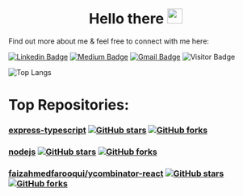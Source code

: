 # <div align="center"> Hello there <img src="https://raw.githubusercontent.com/faizahmedfarooqui/faizahmedfarooqui/master/wave.gif" width="30px"> </div>

Find out more about me & feel free to connect with me here:

[![Linkedin Badge](https://img.shields.io/badge/-faizahmedfarooqui-blue?style=flat-square&logo=Linkedin&logoColor=white&link=https://www.linkedin.com/in/faizahmedfarooqui/)](https://www.linkedin.com/in/faizahmedfarooqui/)
[![Medium Badge](https://img.shields.io/badge/-@faizahmedfarooqui-03a57a?style=flat-square&labelColor=000000&logo=Medium&link=https://medium.com/@faizahmedfarooqui/)](https://medium.com/@faizahmedfarooqui)
[![Gmail Badge](https://img.shields.io/badge/-faizz.af@gmail.com-c14438?style=flat-square&logo=Gmail&logoColor=white&link=mailto:faizz.af@gmail.com)](mailto:faiz.af@gmail.com)
![Visitor Badge](https://visitor-badge.laobi.icu/badge?page_id=faizahmedfarooqui.faizahmedfarooqui)

![Top Langs](https://github-readme-stats.vercel.app/api/top-langs/?username=faizahmedfarooqui&hide=TeX&layout=compact)

# Top Repositories:

### [express-typescript](https://github.com/geekyants/express-typescript) [![GitHub stars](https://img.shields.io/github/stars/geekyants/express-typescript?style=social&label=Star&maxAge=2592000)](https://GitHub.com/geekyants/express-typescript/stargazers/) [![GitHub forks](https://img.shields.io/github/forks/geekyants/express-typescript?style=social&label=Fork&maxAge=2592000)](https://GitHub.com/geekyants/express-typescript/network/)

### [nodejs](https://github.com/faizahmedfarooqui/nodejs) [![GitHub stars](https://img.shields.io/github/stars/faizahmedfarooqui/nodejs?style=social&label=Star&maxAge=2592000)](https://GitHub.com/faizahmedfarooqui/nodejs/stargazers/) [![GitHub forks](https://img.shields.io/github/forks/faizahmedfarooqui/nodejs?style=social&label=Fork&maxAge=2592000)](https://GitHub.com/faizahmedfarooqui/nodejs/network/)

### [faizahmedfarooqui/ycombinator-react](https://github.com/faizahmedfarooqui/ycombinator-react) [![GitHub stars](https://img.shields.io/github/stars/faizahmedfarooqui/ycombinator-react?style=social&label=Star&maxAge=2592000)](https://GitHub.com/faizahmedfarooqui/ycombinator-react/stargazers/) [![GitHub forks](https://img.shields.io/github/forks/faizahmedfarooqui/ycombinator-react?style=social&label=Fork&maxAge=2592000)](https://GitHub.com/faizahmedfarooqui/ycombinator-react/network/)
